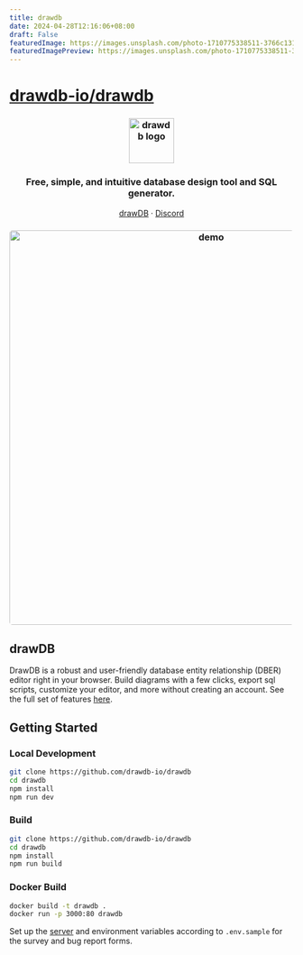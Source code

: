 ```yaml
---
title: drawdb
date: 2024-04-28T12:16:06+08:00
draft: False
featuredImage: https://images.unsplash.com/photo-1710775338511-3766c13110b7?ixid=M3w0NjAwMjJ8MHwxfHJhbmRvbXx8fHx8fHx8fDE3MTQyNzc2OTZ8&ixlib=rb-4.0.3
featuredImagePreview: https://images.unsplash.com/photo-1710775338511-3766c13110b7?ixid=M3w0NjAwMjJ8MHwxfHJhbmRvbXx8fHx8fHx8fDE3MTQyNzc2OTZ8&ixlib=rb-4.0.3
---
```


# [drawdb-io/drawdb](https://github.com/drawdb-io/drawdb)

<h3 align="center">
    <img width="80" alt="drawdb logo" src="./src/assets/icon-dark.png">
</h3>

<h3 align="center">Free, simple, and intuitive database design tool and SQL generator.</h3>

<p align="center">
    <a href="https://drawdb.vercel.app/">drawDB</a>
    ·  
    <a href="https://discord.gg/BrjZgNrmR6">Discord</a>
</p>

<h3 align="center"><img width="700" style="border-radius:5px;" alt="demo" src="drawdb.gif"></h3>

## drawDB

DrawDB is a robust and user-friendly database entity relationship (DBER) editor right in your browser. Build diagrams with a few clicks, export sql scripts, customize your editor, and more without creating an account. See the full set of features [here](https://drawdb.vercel.app/).

## Getting Started

### Local Development

```bash
git clone https://github.com/drawdb-io/drawdb
cd drawdb
npm install
npm run dev
```

### Build

```bash
git clone https://github.com/drawdb-io/drawdb
cd drawdb
npm install
npm run build
```

### Docker Build
```bash
docker build -t drawdb .
docker run -p 3000:80 drawdb
```


Set up the [server](https://github.com/drawdb-io/drawdb-server) and environment variables according to `.env.sample` for the survey and bug report forms.

